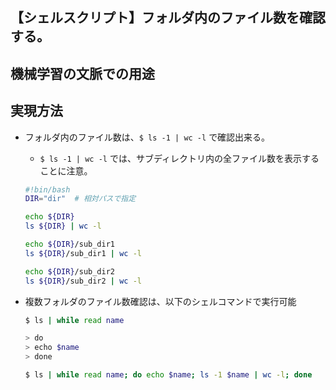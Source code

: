 ## 【シェルスクリプト】フォルダ内のファイル数を確認する。

## 機械学習の文脈での用途

## 実現方法

- フォルダ内のファイル数は、`$ ls -1 | wc -l` で確認出来る。
    - `$ ls -1 | wc -l` では、サブディレクトリ内の全ファイル数を表示することに注意。
    ```sh
    #!bin/bash
    DIR="dir"  # 相対パスで指定

    echo ${DIR}
    ls ${DIR} | wc -l

    echo ${DIR}/sub_dir1
    ls ${DIR}/sub_dir1 | wc -l

    echo ${DIR}/sub_dir2
    ls ${DIR}/sub_dir2 | wc -l
    ```

- 複数フォルダのファイル数確認は、以下のシェルコマンドで実行可能
    ```sh
    $ ls | while read name

    > do
    > echo $name
    > done

    $ ls | while read name; do echo $name; ls -1 $name | wc -l; done
    ```